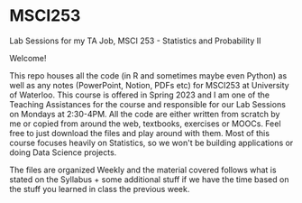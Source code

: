 # MSCI253
Lab Sessions for my TA Job, MSCI 253 - Statistics and Probability II 


Welcome! 

This repo houses all the code (in R and sometimes maybe even Python) as well as any notes (PowerPoint, Notion, PDFs etc) for MSCI253 at University of Waterloo. This course is offered in Spring 2023 and I am one of the Teaching Assistances for the course and responsible for our Lab Sessions on Mondays at 2:30-4PM. All the code are either written from scratch by me or copied from around the web, textbooks, exercises or MOOCs. Feel free to just download the files and play around with them. Most of this course focuses heavily on Statistics, so we won't be building applications or doing Data Science projects. 

The files are organized Weekly and the material covered follows what is stated on the Syllabus + some additional stuff if we have the time based on the stuff you learned in class the previous week. 

